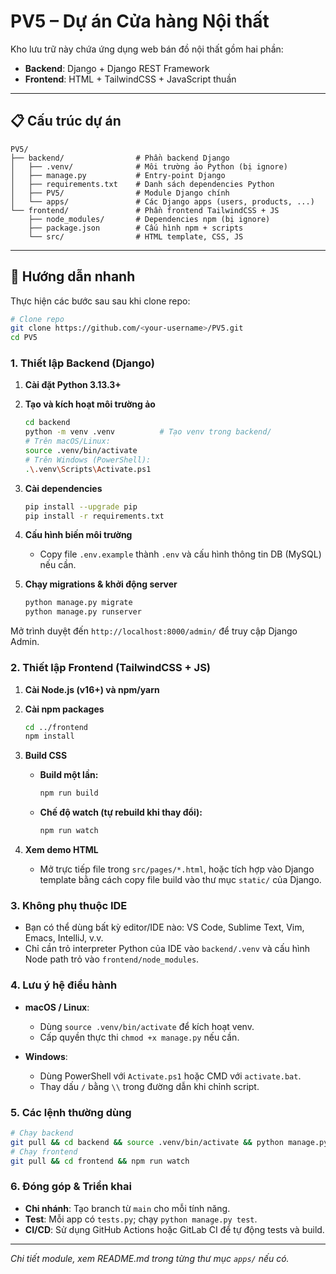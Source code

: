 # PV5 – Dự án Cửa hàng Nội thất

Kho lưu trữ này chứa ứng dụng web bán đồ nội thất gồm hai phần:

* **Backend**: Django + Django REST Framework
* **Frontend**: HTML + TailwindCSS + JavaScript thuần

---

## 📋 Cấu trúc dự án

```
PV5/
├── backend/                # Phần backend Django
│   ├── .venv/              # Môi trường ảo Python (bị ignore)
│   ├── manage.py           # Entry-point Django
│   ├── requirements.txt    # Danh sách dependencies Python
│   ├── PV5/                # Module Django chính
│   └── apps/               # Các Django apps (users, products, ...)
└── frontend/               # Phần frontend TailwindCSS + JS
    ├── node_modules/       # Dependencies npm (bị ignore)
    ├── package.json        # Cấu hình npm + scripts
    └── src/                # HTML template, CSS, JS
```

---

## 🚀 Hướng dẫn nhanh

Thực hiện các bước sau sau khi clone repo:

```bash
# Clone repo
git clone https://github.com/<your-username>/PV5.git
cd PV5
```

### 1. Thiết lập Backend (Django)

1. **Cài đặt Python 3.13.3+**
2. **Tạo và kích hoạt môi trường ảo**

   ```bash
   cd backend
   python -m venv .venv          # Tạo venv trong backend/
   # Trên macOS/Linux:
   source .venv/bin/activate
   # Trên Windows (PowerShell):
   .\.venv\Scripts\Activate.ps1
   ```
3. **Cài dependencies**

   ```bash
   pip install --upgrade pip
   pip install -r requirements.txt
   ```
4. **Cấu hình biến môi trường**

   * Copy file `.env.example` thành `.env` và cấu hình thông tin DB (MySQL) nếu cần.
5. **Chạy migrations & khởi động server**

   ```bash
   python manage.py migrate
   python manage.py runserver
   ```

Mở trình duyệt đến `http://localhost:8000/admin/` để truy cập Django Admin.

### 2. Thiết lập Frontend (TailwindCSS + JS)

1. **Cài Node.js (v16+) và npm/yarn**
2. **Cài npm packages**

   ```bash
   cd ../frontend
   npm install
   ```
3. **Build CSS**

   * **Build một lần:**

     ```bash
     npm run build
     ```
   * **Chế độ watch (tự rebuild khi thay đổi):**

     ```bash
     npm run watch
     ```
4. **Xem demo HTML**

   * Mở trực tiếp file trong `src/pages/*.html`, hoặc tích hợp vào Django template bằng cách copy file build vào thư mục `static/` của Django.

### 3. Không phụ thuộc IDE

* Bạn có thể dùng bất kỳ editor/IDE nào: VS Code, Sublime Text, Vim, Emacs, IntelliJ, v.v.
* Chỉ cần trỏ interpreter Python của IDE vào `backend/.venv` và cấu hình Node path trỏ vào `frontend/node_modules`.

### 4. Lưu ý hệ điều hành

* **macOS / Linux**:

  * Dùng `source .venv/bin/activate` để kích hoạt venv.
  * Cấp quyền thực thi `chmod +x manage.py` nếu cần.
* **Windows**:

  * Dùng PowerShell với `Activate.ps1` hoặc CMD với `activate.bat`.
  * Thay dấu `/` bằng `\\` trong đường dẫn khi chỉnh script.

### 5. Các lệnh thường dùng

```bash
# Chạy backend
git pull && cd backend && source .venv/bin/activate && python manage.py runserver
# Chạy frontend
git pull && cd frontend && npm run watch
```

### 6. Đóng góp & Triển khai

* **Chi nhánh**: Tạo branch từ `main` cho mỗi tính năng.
* **Test**: Mỗi app có `tests.py`; chạy `python manage.py test`.
* **CI/CD**: Sử dụng GitHub Actions hoặc GitLab CI để tự động tests và build.

---

*Chi tiết module, xem README.md trong từng thư mục `apps/` nếu có.*

